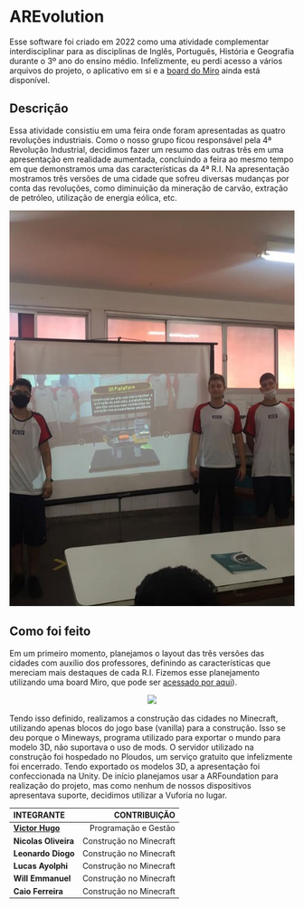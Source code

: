 # AREvolution

Esse software foi criado em 2022 como uma atividade complementar interdisciplinar para as disciplinas de Inglês, Português, História e Geografia durante o 3º ano do ensino médio. Infelizmente, 
eu perdi acesso a vários arquivos do projeto, o aplicativo em si e a [board do Miro](https://miro.com/app/board/uXjVOAr5rsg=/?share_link_id=256926902696) ainda está disponível.

## Descrição

Essa atividade consistiu em uma feira onde foram apresentadas as quatro revoluções industriais. Como o nosso grupo ficou responsável pela 4ª Revolução Industrial, decidimos fazer um resumo das 
outras três em uma apresentação em realidade aumentada, concluindo a feira ao mesmo tempo em que demonstramos uma das características da 4ª R.I. Na apresentação mostramos três versões de uma cidade 
que sofreu diversas mudanças por conta das revoluções, como diminuição da mineração de carvão, extração de petróleo, utilização de energia eólica, etc.

<p align="center">
	<img src="GitHub/foto.jpg"; height=700pm;>
</p>

## Como foi feito 

Em um primeiro momento, planejamos o layout das três versões das cidades com auxílio dos professores, definindo as características que mereciam mais destaques de cada R.I. 
Fizemos esse planejamento utilizando uma board Miro, que pode ser [acessado por aqui](https://miro.com/app/board/uXjVOAr5rsg=/?share_link_id=256926902696)).

<p align="center">
	<img src="GitHub/miro.gif"; width=800pm;>
</p>

Tendo isso definido, realizamos a construção das cidades no Minecraft, utilizando apenas blocos do jogo base (vanilla) para a construção. Isso se deu porque o Mineways, 
programa utilizado para exportar o mundo para modelo 3D, não suportava o uso de mods. O servidor utilizado na construção foi hospedado no Ploudos, um serviço gratuito que 
infelizmente foi encerrado. Tendo exportado os modelos 3D, a apresentação foi confeccionada na Unity. De início planejamos usar a ARFoundation para realização do projeto, 
mas como nenhum de nossos dispositivos apresentava suporte, decidimos utilizar a Vuforia no lugar.


|   			        **INTEGRANTE**              |     **CONTRIBUIÇÃO**    |
| :-------------------------------------------------------- | ----------------------: |
| **[Victor Hugo](https://github.com/KingOfCactus/)**       | Programação e Gestão    |
| **Nicolas Oliveira**                                      | Construção no Minecraft |
| **Leonardo Diogo**                                        | Construção no Minecraft |
| **Lucas Ayolphi**    					    | Construção no Minecraft |
| **Will Emmanuel**    					    | Construção no Minecraft |
| **Caio Ferreira**    					    | Construção no Minecraft |
</p>
